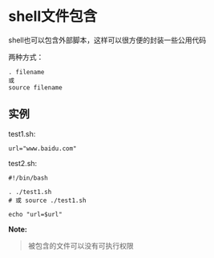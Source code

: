 # shell文件包含

shell也可以包含外部脚本，这样可以很方便的封装一些公用代码

两种方式：
```
. filename
或
source filename
```

## 实例

test1.sh:
```
url="www.baidu.com"
```

test2.sh:
```
#!/bin/bash

. ./test1.sh
# 或 source ./test1.sh

echo "url=$url"
```

**Note:**
> 被包含的文件可以没有可执行权限
